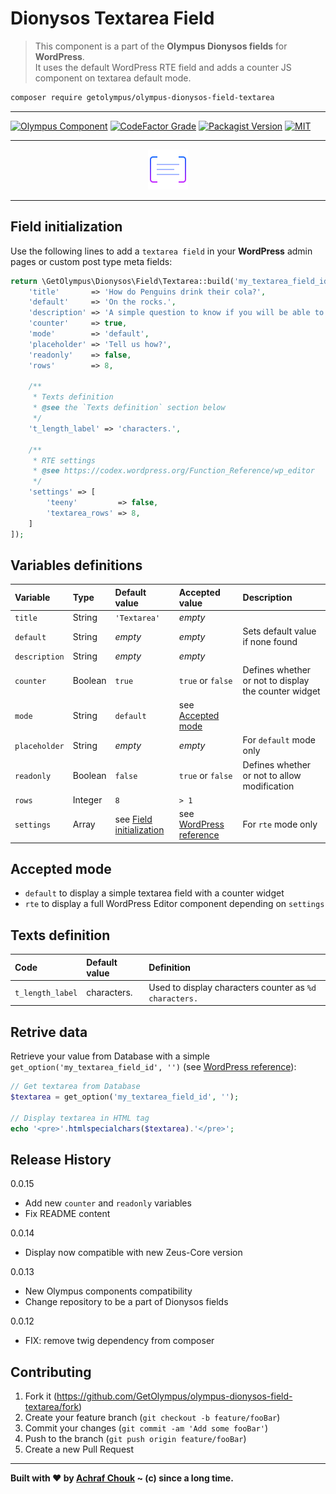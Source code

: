 # Dionysos Textarea Field
> This component is a part of the **Olympus Dionysos fields** for **WordPress**.  
> It uses the default WordPress RTE field and adds a counter JS component on textarea default mode.

```sh
composer require getolympus/olympus-dionysos-field-textarea
```

---

[![Olympus Component][olympus-image]][olympus-url]
[![CodeFactor Grade][codefactor-image]][codefactor-url]
[![Packagist Version][packagist-image]][packagist-url]
[![MIT][license-image]][license-blob]

---

<p align="center">
    <img src="https://github.com/GetOlympus/olympus-dionysos-field-textarea/blob/master/assets/field-textarea-64.png" />
</p>

---

## Field initialization

Use the following lines to add a `textarea field` in your **WordPress** admin pages or custom post type meta fields:

```php
return \GetOlympus\Dionysos\Field\Textarea::build('my_textarea_field_id', [
    'title'       => 'How do Penguins drink their cola?',
    'default'     => 'On the rocks.',
    'description' => 'A simple question to know if you will be able to survive to the Penguin domination.',
    'counter'     => true,
    'mode'        => 'default',
    'placeholder' => 'Tell us how?',
    'readonly'    => false,
    'rows'        => 8,

    /**
     * Texts definition
     * @see the `Texts definition` section below
     */
    't_length_label' => 'characters.',

    /**
     * RTE settings
     * @see https://codex.wordpress.org/Function_Reference/wp_editor
     */
    'settings' => [
        'teeny'         => false,
        'textarea_rows' => 8,
    ]
]);
```

## Variables definitions

| Variable      | Type    | Default value | Accepted value | Description |
| :------------ | :------ | :------------ | :------------- | :---------- |
| `title`       | String  | `'Textarea'` | *empty* | |
| `default`     | String  | *empty* | *empty* | Sets default value if none found |
| `description` | String  | *empty* | *empty* | |
| `counter`     | Boolean | `true` | `true` or `false` | Defines whether or not to display the counter widget |
| `mode`        | String  | `default` | see [Accepted mode](#accepted-mode) | |
| `placeholder` | String  | *empty* | *empty* | For `default` mode only |
| `readonly`    | Boolean | `false` | `true` or `false` | Defines whether or not to allow modification |
| `rows`        | Integer | `8` | `> 1` | |
| `settings`    | Array   | see [Field initialization](#field-initialization) | see [WordPress reference](https://codex.wordpress.org/Function_Reference/wp_editor) | For `rte` mode only |

## Accepted mode

* `default` to display a simple textarea field with a counter widget
* `rte` to display a full WordPress Editor component depending on `settings`

## Texts definition

| Code | Default value | Definition |
| :--- | :------------ | :--------- |
| `t_length_label` | characters. | Used to display characters counter as `%d characters.` |

## Retrive data

Retrieve your value from Database with a simple `get_option('my_textarea_field_id', '')` (see [WordPress reference][getoption-url]):

```php
// Get textarea from Database
$textarea = get_option('my_textarea_field_id', '');

// Display textarea in HTML tag
echo '<pre>'.htmlspecialchars($textarea).'</pre>';
```

## Release History

0.0.15
- Add new `counter` and `readonly` variables
- Fix README content

0.0.14
- Display now compatible with new Zeus-Core version

0.0.13
- New Olympus components compatibility
- Change repository to be a part of Dionysos fields

0.0.12
- FIX: remove twig dependency from composer

## Contributing

1. Fork it (<https://github.com/GetOlympus/olympus-dionysos-field-textarea/fork>)
2. Create your feature branch (`git checkout -b feature/fooBar`)
3. Commit your changes (`git commit -am 'Add some fooBar'`)
4. Push to the branch (`git push origin feature/fooBar`)
5. Create a new Pull Request

---

**Built with ♥ by [Achraf Chouk](https://github.com/crewstyle "Achraf Chouk") ~ (c) since a long time.**

<!-- links & imgs dfn's -->
[olympus-image]: https://img.shields.io/badge/for-Olympus-44cc11.svg?style=flat-square
[olympus-url]: https://github.com/GetOlympus
[codefactor-image]: https://www.codefactor.io/repository/github/GetOlympus/olympus-dionysos-field-textarea/badge?style=flat-square
[codefactor-url]: https://www.codefactor.io/repository/github/getolympus/olympus-dionysos-field-textarea
[getoption-url]: https://developer.wordpress.org/reference/functions/get_option/
[license-blob]: https://github.com/GetOlympus/olympus-dionysos-field-textarea/blob/master/LICENSE
[license-image]: https://img.shields.io/badge/license-MIT_License-blue.svg?style=flat-square
[packagist-image]: https://img.shields.io/packagist/v/getolympus/olympus-dionysos-field-textarea.svg?style=flat-square
[packagist-url]: https://packagist.org/packages/getolympus/olympus-dionysos-field-textarea